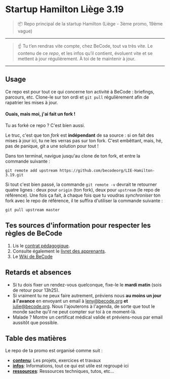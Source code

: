 # Startup Hamilton Liège 3.19

> 📦 Repo principal de la startup Hamilton (Liège - 3ème promo, 19ème vague)

* * *

> ☝️ Tu t’en rendras vite compte, chez BeCode, tout va très vite. Le contenu de ce _repo_, et les infos qu’il contient, évoluent vite et se mettent à jour régulièrement. À toi de te maintenir à jour.

* * *

## Usage

Ce repo est pour tout ce qui concerne ton activité à BeCode : briefings, parcours, etc.
Clone-le sur ton ordi et `git pull` régulièrement afin de rapatrier les mises à jour.

#### Ouais, mais moi, j'ai fait un fork !

Tu as forké ce repo ? C'est bien aussi.

Le truc, c'est que ton _fork_ est **indépendant** de sa source : si on fait des mises à jour ici, tu ne les verras pas sur ton fork.
C'est embêttant, mais, hé, pas de panique, git a une solution pour tout !

Dans ton terminal, navigue jusqu'au clone de ton fork, et entre la commande suivante :

    git remote add upstream https://github.com/becodeorg/LIE-Hamilton-3.19.git

Si tout c'est bien passé, la commande `git remote -v` devrait te retourner quatre lignes : deux pour `origin` (ton fork), deux pour `upstream` (le repo de référence).
Une fois ça fait, à chaque fois que tu voudras _synchroniser_ ton fork avec le repo de référence, il te suffira d'utiliser la commande suivante :

    git pull upstream master

## Tes sources d'information pour respecter les règles de BeCode

1. Lis le [contrat pédagogique](./ressources/documents/contrat-pedagogique.md).
1. Consulte également le [livret des apprenants](https://docs.google.com/document/d/1ic7FbY_2QNg2X1n3jS0KEFEa7SbnsjKakEYkYc--XcE/edit?usp=sharing).
1. Le [Wiki de BeCode](https://github.com/becodeorg/BeCode/wiki)

## Retards et absences

- Si tu dois fixer un rendez-vous quelconque, fixe-le le **mardi matin** (sois de retour pour 13h25).
- Si vraiment tu ne peux faire autrement, préviens nous **au moins un jour à l'avance** en envoyant un email à [leny@becode.org](mailto:leny@becode.org) **et** [julie@becode.org](mailto:julie@becode.org). Nous l'ajouterons à l'agenda, de sorte que tout le monde sache qu'il ne peut compter sur toi à ce moment-là.
- Malade ? Montre un certificat médical valide et préviens-nous par email aussitôt que possible.

## Table des matières

Le repo de ta promo est organisé comme suit :

- [**contenu**](./contenu): Les projets, exercices et travaux
- [**infos**](./infos): Informations, tout ce qui est utile est regroupé ici
- [**ressources**](./ressources): Ressources techniques, tutos, etc…
